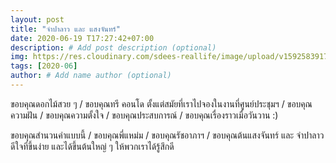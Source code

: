 ```yaml
---
layout: post
title: "จำปาลาว และ แสงจันทร์"
date: 2020-06-19 T17:27:42+07:00
description: # Add post description (optional)
img: https://res.cloudinary.com/sdees-reallife/image/upload/v1592583917/IMG_2388.jpg # Add image post (optional)
tags: [2020-06]
author: # Add name author (optional)
---
```

ขอบคุณดอกไม้สวย ๆ / ขอบคุณทรี คอนโด ตั้งแต่สมัยที่เราไปจองในงานที่ศูนย์ประชุมฯ / ขอบคุณความฝัน / ขอบคุณความตั้งใจ / ขอบคุณประสบการณ์ / ขอบคุณเรื่องราวเมื่อวันวาน :)

<i class="fa fa-child" style="color:plum"></i>

ขอบคุณสำนวนคำแบบนี้ / ขอบคุณพี่แหม่ม / ขอบคุณรัชอาภาฯ / ขอบคุณต้นแสงจันทร์ และ จำปาลาว ดีใจที่ขึ้นง่าย และได้ขึ้นต้นใหญ่ ๆ ให้พวกเราได้รู้สึกดี
